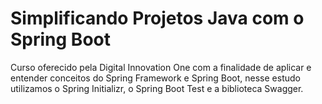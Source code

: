 # Simplificando Projetos Java com o Spring Boot
Curso oferecido pela Digital Innovation One com a finalidade de  aplicar e entender conceitos do Spring Framework e Spring Boot, nesse estudo utilizamos o Spring Initializr, o Spring Boot Test e a biblioteca Swagger.



